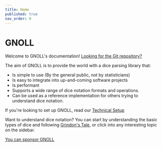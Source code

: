 ```yaml
---
title: Home
published: true
nav_order: 0
---
```

# GNOLL

Welcome to GNOLL's documentation! [Looking for the Git repository?](https://github.com/ianfhunter/GNOLL)

The aim of GNOLL is to provide the world with a dice parsing library that:
- Is simple to use (By the general public, not by statisticians)
- Is easy to integrate into up-and-coming software projects
- Is performant
- Supports a wide range of dice notation formats and operations.
- Can be used as a reference implementation for others trying to understand dice notation.

If you're looking to set up GNOLL, read our [Technical Setup](developers/installation.html)

Want to understand dice notation? You can start by understanding the basic types of dice and following [Grindon's Tale](notation/numeric_dice.md), or click into any interesting topic on the sidebar.

[You can sponsor GNOLL](https://ko-fi.com/ianfhunter)

